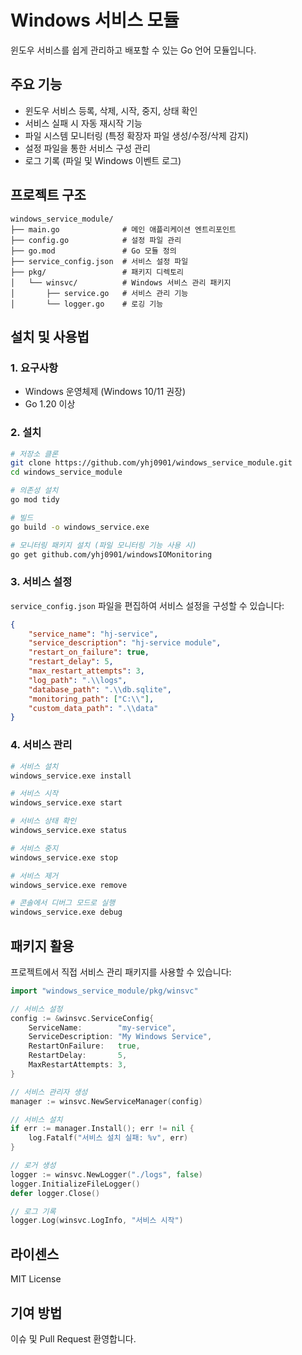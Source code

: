 # Windows 서비스 모듈

윈도우 서비스를 쉽게 관리하고 배포할 수 있는 Go 언어 모듈입니다.

## 주요 기능

* 윈도우 서비스 등록, 삭제, 시작, 중지, 상태 확인
* 서비스 실패 시 자동 재시작 기능
* 파일 시스템 모니터링 (특정 확장자 파일 생성/수정/삭제 감지)
* 설정 파일을 통한 서비스 구성 관리
* 로그 기록 (파일 및 Windows 이벤트 로그)

## 프로젝트 구조

```
windows_service_module/
├── main.go              # 메인 애플리케이션 엔트리포인트
├── config.go            # 설정 파일 관리
├── go.mod               # Go 모듈 정의
├── service_config.json  # 서비스 설정 파일
├── pkg/                 # 패키지 디렉토리
│   └── winsvc/          # Windows 서비스 관리 패키지
│       ├── service.go   # 서비스 관리 기능
│       └── logger.go    # 로깅 기능
```

## 설치 및 사용법

### 1. 요구사항

* Windows 운영체제 (Windows 10/11 권장)
* Go 1.20 이상

### 2. 설치

```bash
# 저장소 클론
git clone https://github.com/yhj0901/windows_service_module.git
cd windows_service_module

# 의존성 설치
go mod tidy

# 빌드
go build -o windows_service.exe

# 모니터링 패키지 설치 (파일 모니터링 기능 사용 시)
go get github.com/yhj0901/windowsIOMonitoring
```

### 3. 서비스 설정

`service_config.json` 파일을 편집하여 서비스 설정을 구성할 수 있습니다:

```json
{
    "service_name": "hj-service",
    "service_description": "hj-service module",
    "restart_on_failure": true,
    "restart_delay": 5,
    "max_restart_attempts": 3,
    "log_path": ".\\logs",
    "database_path": ".\\db.sqlite",
    "monitoring_path": ["C:\\"],
    "custom_data_path": ".\\data"
}
```

### 4. 서비스 관리

```bash
# 서비스 설치
windows_service.exe install

# 서비스 시작
windows_service.exe start

# 서비스 상태 확인
windows_service.exe status

# 서비스 중지
windows_service.exe stop

# 서비스 제거
windows_service.exe remove

# 콘솔에서 디버그 모드로 실행
windows_service.exe debug
```

## 패키지 활용

프로젝트에서 직접 서비스 관리 패키지를 사용할 수 있습니다:

```go
import "windows_service_module/pkg/winsvc"

// 서비스 설정
config := &winsvc.ServiceConfig{
    ServiceName:        "my-service",
    ServiceDescription: "My Windows Service",
    RestartOnFailure:   true,
    RestartDelay:       5,
    MaxRestartAttempts: 3,
}

// 서비스 관리자 생성
manager := winsvc.NewServiceManager(config)

// 서비스 설치
if err := manager.Install(); err != nil {
    log.Fatalf("서비스 설치 실패: %v", err)
}

// 로거 생성
logger := winsvc.NewLogger("./logs", false)
logger.InitializeFileLogger()
defer logger.Close()

// 로그 기록
logger.Log(winsvc.LogInfo, "서비스 시작")
```

## 라이센스

MIT License

## 기여 방법

이슈 및 Pull Request 환영합니다.
